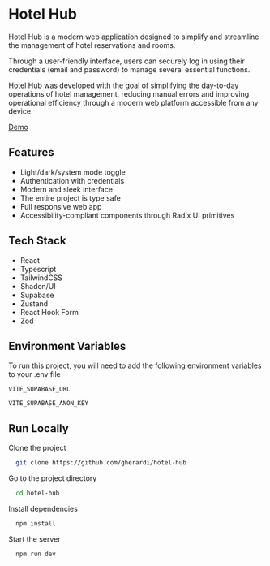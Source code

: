 # Hotel Hub

Hotel Hub is a modern web application designed to simplify and streamline the management of hotel reservations and rooms.

Through a user-friendly interface, users can securely log in using their credentials (email and password) to manage several essential functions.

Hotel Hub was developed with the goal of simplifying the day-to-day operations of hotel management, reducing manual errors and improving operational efficiency through a modern web platform accessible from any device.

[Demo](https://hotel-hub-hackersgen.vercel.app)

## Features

- Light/dark/system mode toggle
- Authentication with credentials
- Modern and sleek interface
- The entire project is type safe
- Full responsive web app
- Accessibility-compliant components through Radix UI primitives

## Tech Stack

- React
- Typescript
- TailwindCSS
- Shadcn/UI
- Supabase
- Zustand
- React Hook Form
- Zod

## Environment Variables

To run this project, you will need to add the following environment variables to your .env file

`VITE_SUPABASE_URL`

`VITE_SUPABASE_ANON_KEY`

## Run Locally

Clone the project

```bash
  git clone https://github.com/gherardi/hotel-hub
```

Go to the project directory

```bash
  cd hotel-hub
```

Install dependencies

```bash
  npm install
```

Start the server

```bash
  npm run dev
```
